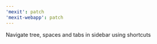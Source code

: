 ```yaml
---
'mexit': patch
'mexit-webapp': patch
---
```


Navigate tree, spaces and tabs in sidebar using shortcuts
